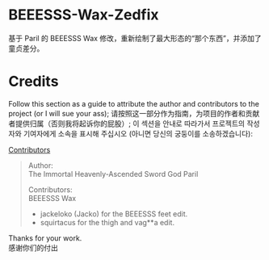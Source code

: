 # BEEESSS-Wax-Zedfix

基于 Paril 的 BEEESSS Wax 修改，重新绘制了最大形态的“那个东西”，并添加了童贞差分。

# Credits

Follow this section as a guide to attribute the author and contributors to the project (or I will sue your ass); 请按照这一部分作为指南，为项目的作者和贡献者提供归属（否则我将起诉你的屁股）; 이 섹션을 안내로 따라가서 프로젝트의 작성자와 기여자에게 소속을 표시해 주십시오 (아니면 당신의 궁둥이를 소송하겠습니다):

[Contributors](https://gitgud.io/GTXMEGADUDE/papa-paril-burger-joint/-/blob/master/README.md#on-going-projects)

> Author:  
> The Immortal Heavenly-Ascended Sword God Paril  
>
> Contributors:  
> BEEESSS Wax  
>
> - jackeloko (Jacko) for the BEEESSS feet edit.  
> - squirtacus for the thigh and vag**a edit.  

Thanks for your work.  
感谢你们的付出  
